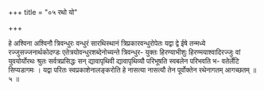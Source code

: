 +++
title = "०५ रथो यो"

+++

हे अश्विना अश्विनौ त्रिवन्धुरः वन्धुरं सारथिस्थानं त्रिप्रकारवन्धुरोपेतः यद्वा द्वे ईषे तन्मध्ये रज्जुसज्जनार्थकोदण्डः एतेत्रयोवन्धुरशब्देनोच्यन्ते त्रिवन्धुर- युक्तः हिरण्याभीशुः हिरण्मयाश्वादिरज्जुः वां युवयोर्योरथः श्रुतः सर्वत्रप्रसिद्धः सन् द्यावापृथिवी द्यावापृथिव्यौ परिभूषति स्वबलेन परिभवति भ- वतेर्लेटि सिप्यडागमः । यद्वा परितः स्वप्रकाशेनालङ्करोति हे नासत्या नासत्यौ तेन पूर्वोक्तेन रथेनागतम् आगच्छतम् ॥ ५ ॥